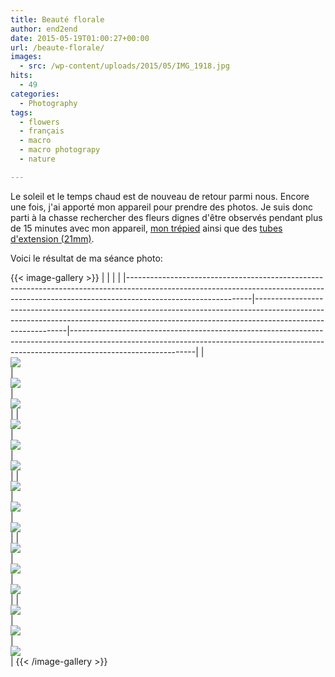 ```yaml
---
title: Beauté florale
author: end2end
date: 2015-05-19T01:00:27+00:00
url: /beaute-florale/
images:
  - src: /wp-content/uploads/2015/05/IMG_1918.jpg
hits:
  - 49
categories:
  - Photography
tags:
  - flowers
  - français
  - macro
  - macro photograpy
  - nature

---
```

Le soleil et le temps chaud est de nouveau de retour parmi nous. Encore une fois, j'ai apporté mon appareil pour prendre des photos.
Je suis donc parti à la chasse rechercher des fleurs dignes d'être observés pendant plus de 15 minutes avec mon appareil, [mon trépied](/wp-content/uploads/2015/02/Manfrotto-190XPROB-Tripod-with-3D-Head-804RC2.jpg "Manfrotto  190XPROB Tripod with 3D Head 804RC2") ainsi que des [tubes d'extension (21mm)](/wp-content/uploads/2015/02/Aputure-AF-Macro-Extension-Tube-for-Canon-EOS-EF-EF-S-Lens-Mount.jpg "Aputure AF Macro Extension Tube for Canon EOS EF EF-S Lens Mount").

Voici le résultat de ma séance photo:

{{< image-gallery >}}
| <!-- -->                                                                                                                                                                                  | <!-- -->                                                                                                                                                                                  | <!-- -->                                                                                                                                                                                  |
|-------------------------------------------------------------------------------------------------------------------------------------------------------------------------------------------|-------------------------------------------------------------------------------------------------------------------------------------------------------------------------------------------|-------------------------------------------------------------------------------------------------------------------------------------------------------------------------------------------|
| [<br /> ![](/wp-content/uploads/2015/05/IMG_1912_e2ez-200x300.jpg)<br /> ](https://www.flickr.com/photos/154618444@N05/36828749754/in/album-72157686753632301/) | [<br /> ![](/wp-content/uploads/2015/05/IMG_1918_e2ez-300x200.jpg)<br /> ](https://www.flickr.com/photos/154618444@N05/23686328968/in/album-72157686753632301/) | [<br /> ![](/wp-content/uploads/2015/05/IMG_1955_e2ez-300x200.jpg)<br /> ](https://www.flickr.com/photos/154618444@N05/36828746834/in/album-72157686753632301/) |
| [<br /> ![](/wp-content/uploads/2015/05/IMG_1966_e2ez-200x300.jpg)<br /> ](https://www.flickr.com/photos/154618444@N05/37280088300/in/album-72157686753632301/) | [<br /> ![](/wp-content/uploads/2015/05/IMG_1979_e2ez-300x200.jpg)<br /> ](https://www.flickr.com/photos/154618444@N05/37507458122/in/album-72157686753632301/) | [<br /> ![](/wp-content/uploads/2015/05/IMG_1987_e2ez-300x200.jpg)<br /> ](https://www.flickr.com/photos/154618444@N05/36869051323/in/album-72157686753632301/) |
| [<br /> ![](/wp-content/uploads/2015/05/IMG_1989_e2ez-300x200.jpg)<br /> ](https://www.flickr.com/photos/154618444@N05/37280085160/in/album-72157686753632301/) | [<br /> ![](/wp-content/uploads/2015/05/IMG_1998_e2ez-200x300.jpg)<br /> ](https://www.flickr.com/photos/154618444@N05/36869050073/in/album-72157686753632301/) | [<br /> ![](/wp-content/uploads/2015/05/IMG_2009_e2ez-300x200.jpg)<br /> ](https://www.flickr.com/photos/154618444@N05/37280083240/in/album-72157686753632301/) |
| [<br /> ![](/wp-content/uploads/2015/05/IMG_2015_e2ez-300x200.jpg)<br /> ](https://www.flickr.com/photos/154618444@N05/36869048603/in/album-72157686753632301/) | [<br /> ![](/wp-content/uploads/2015/05/IMG_2028_e2ez-300x200.jpg)<br /> ](https://www.flickr.com/photos/154618444@N05/37280080560/in/album-72157686753632301/) | [<br /> ![](/wp-content/uploads/2015/05/IMG_2043_e2ez-300x200.jpg)<br /> ](https://www.flickr.com/photos/154618444@N05/36869047263/in/album-72157686753632301/) |
| [<br /> ![](/wp-content/uploads/2015/05/IMG_2118_e2ez-300x200.jpg)<br /> ](https://www.flickr.com/photos/154618444@N05/37538527571/in/album-72157686753632301/) | [<br /> ![](/wp-content/uploads/2015/05/IMG_2124_e2ez-200x300.jpg)<br /> ](https://www.flickr.com/photos/154618444@N05/37538526721/in/album-72157686753632301/) | [<br /> ![](/wp-content/uploads/2015/05/IMG_2139_e2ez-300x200.jpg)<br /> ](https://www.flickr.com/photos/154618444@N05/23686330148/in/album-72157686753632301/) |
{{< /image-gallery >}}
